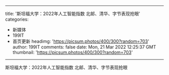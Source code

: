 
---
title: '斯坦福大学：2022年人工智能指数 北邮、清华、字节表现抢眼'
categories: 
 - 新媒体
 - 199IT
 - 首页更新
headimg: 'https://picsum.photos/400/300?random=703'
author: 199IT
comments: false
date: Mon, 21 Mar 2022 12:25:37 GMT
thumbnail: 'https://picsum.photos/400/300?random=703'
---

<div>   
斯坦福大学：2022年人工智能指数 北邮、清华、字节表现抢眼  
</div>
            